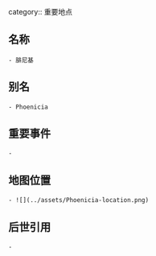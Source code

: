 category:: 重要地点
## 名称
	- 腓尼基
## 别名
	- Phoenicia
## 重要事件
	-
## 地图位置
	- ![](../assets/Phoenicia-location.png)
## 后世引用
	-
